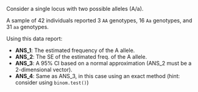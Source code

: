 
Consider a single locus with two possible alleles (A/a).

A sample of 42 individuals reported 3 `AA` genotypes, 16 `Aa` genotypes, and 31 `aa` genotypes.

Using this data report:

  - **ANS_1**: The estimated frequency of the A allele.
  - **ANS_2**: The SE of the estimated freq. of the A allele.
  - **ANS_3**: A 95% CI based on a normal approximation (ANS_2 must be a 2-dimensional vector).
  - **ANS_4**: Same as ANS_3, in this case using an exact method (hint: consider using `binom.test()`)
